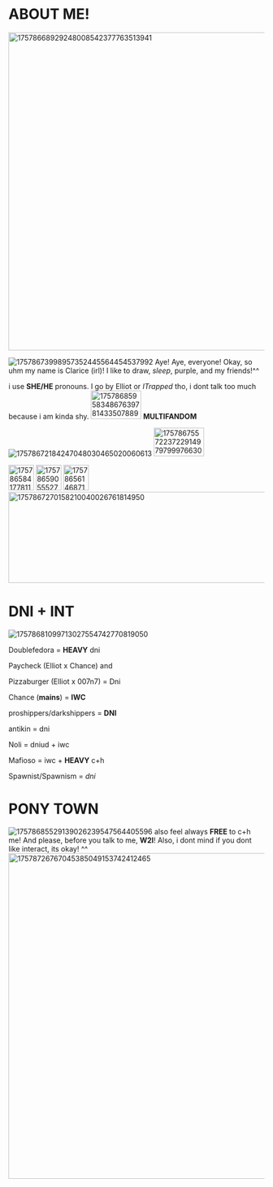 # ABOUT ME!
<img width="640" height="625" alt="17578668929248008542377763513941" src="https://github.com/user-attachments/assets/20922d43-6e9b-4084-bdd1-6db8ea7f9ed2" />

![17578673998957352445564454537992](https://github.com/user-attachments/assets/ea2b65a3-f9a9-4a96-942e-1761b72b67f1)
 Aye! Aye, everyone! Okay, so uhm my name is Clarice (irl)! I like to draw, *sleep*, purple, and my friends!^^

i use **SHE/HE** pronouns.
I go by Elliot or *ITrapped* tho, i dont talk too much because i am kinda shy.
<img width="99" height="56" alt="17578685958348676397814335078898" src="https://github.com/user-attachments/assets/023c6fcb-481b-4bef-a740-f4230c041e20" />
**MULTIFANDOM**

![17578672184247048030465020060613](https://github.com/user-attachments/assets/57ddd19f-ce65-45f3-94f4-4b71d9379638)
<img width="99" height="56" alt="1757867557223722914979799976630" src="https://github.com/user-attachments/assets/31140e62-e827-4e3d-b518-7e0f76a45d5e" />

<img width="50" height="50" alt="17578658417781186551551633805658" src="https://github.com/user-attachments/assets/d53e708e-d9cd-41ea-8fd5-13402c6dabbc" />

<img width="50" height="50" alt="17578659055527442001311752768596" src="https://github.com/user-attachments/assets/24a6cec2-f354-48bd-9014-1839b10486ba" />

<img width="50" height="50" alt="17578656146871714218744984297416" src="https://github.com/user-attachments/assets/fe5c4431-dc1e-4c2e-86ad-2261a6b96b15" />


<img width="1280" height="179" alt="1757867270158210040026761814950" src="https://github.com/user-attachments/assets/3c02f404-03ca-4926-a366-4045a21f01a2" />



# DNI + INT
![17578681099713027554742770819050](https://github.com/user-attachments/assets/6d8b82ae-08d0-4cad-8a8b-4183ef54ad71)


Doublefedora = **HEAVY** dni

Paycheck (Elliot x Chance) and 

Pizzaburger (Elliot x 007n7) = Dni

Chance (**mains**) = **IWC**

proshippers/darkshippers = **DNI**

antikin = dni

Noli = dniud + iwc

Mafioso = iwc + **HEAVY** c+h

Spawnist/Spawnism = *dni*
# PONY TOWN
![17578685529139026239547564405596](https://github.com/user-attachments/assets/bb045310-6f69-48bb-8408-d7eb45c4464e)
also feel always **FREE** to c+h me! And please, before you talk to me, **W2I**! Also, i dont mind if you dont like interact, its okay! ^^
<img width="640" height="640" alt="17578726767045385049153742412465" src="https://github.com/user-attachments/assets/913f83a0-14b7-4bc0-84be-8ed964ed7ba3" />
